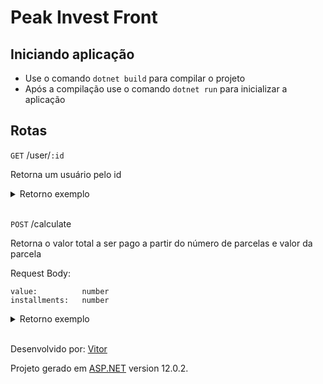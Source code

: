 # Peak Invest Front

## Iniciando aplicação
- Use o comando `dotnet build` para compilar o projeto
- Após a compilação use o comando `dotnet run` para inicializar a aplicação

## Rotas

`GET` /user/`:id`

Retorna um usuário pelo id

<details>
<summary>Retorno exemplo</summary>
  <pre>
    {
      "key": 1,
      "value": "João"
    }
  </pre>
</details>
<br>

`POST` /calculate

Retorna o valor total a ser pago a partir do número de parcelas e valor da parcela

Request Body:
```
value:          number
installments:   number
```

<details>
<summary>Retorno exemplo</summary>
  <pre>
    {
      "total": 315
    }
  </pre>
</details>
<br>

Desenvolvido por: [Vitor](https://www.linkedin.com/in/vitorrodrig/)

Projeto gerado em [ASP.NET](https://dotnet.microsoft.com/apps/aspnet/apis) version 12.0.2.